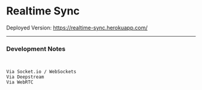 # Realtime Sync

Deployed Version: https://realtime-sync.herokuapp.com/


---

### Development Notes

```shell


Via Socket.io / WebSockets
Via Deepstream
Via WebRTC

```
